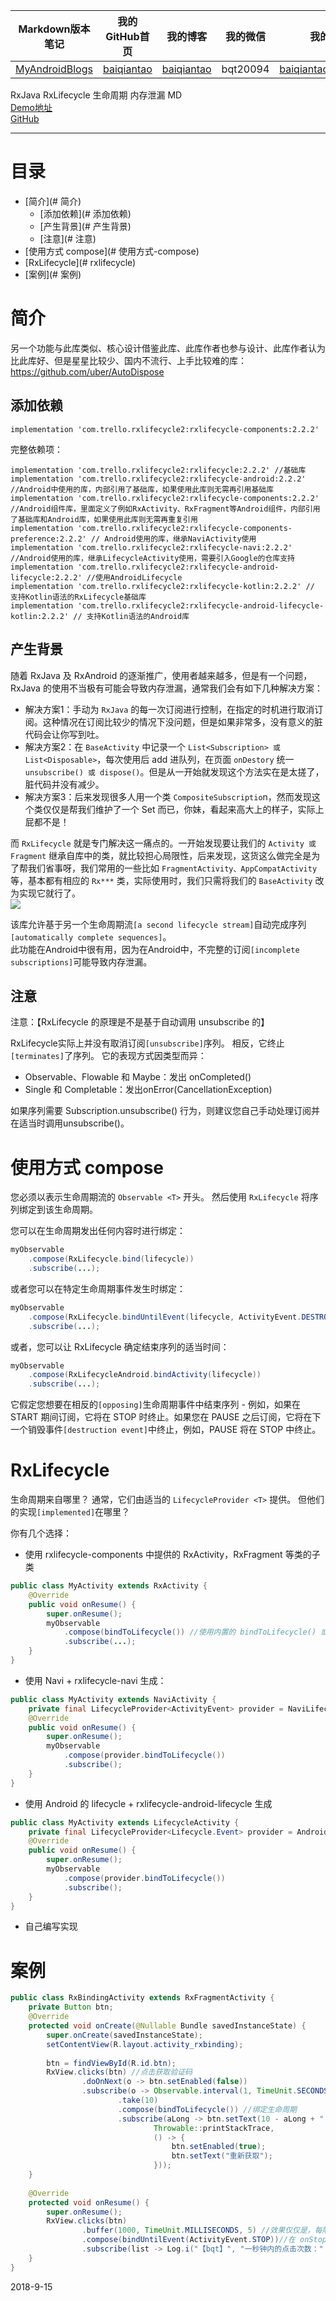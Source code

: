 | Markdown版本笔记 | 我的GitHub首页 | 我的博客 | 我的微信 | 我的邮箱 |  
| :------------: | :------------: | :------------: | :------------: | :------------: |  
| [MyAndroidBlogs][Markdown] | [baiqiantao][GitHub] | [baiqiantao][博客] | bqt20094 | baiqiantao@sina.com |  
  
[Markdown]:https://github.com/baiqiantao/MyAndroidBlogs  
[GitHub]:https://github.com/baiqiantao  
[博客]:http://www.cnblogs.com/baiqiantao/  
  
RxJava RxLifecycle 生命周期 内存泄漏 MD    
[Demo地址](https://github.com/baiqiantao/RxJavaDemo.git)    
[GitHub](https://github.com/trello/RxLifecycle)    
***  
目录  
===  

- [简介](# 简介)
	- [添加依赖](# 添加依赖)
	- [产生背景](# 产生背景)
	- [注意](# 注意)
- [使用方式 compose](# 使用方式-compose)
- [RxLifecycle](# rxlifecycle)
- [案例](# 案例)
  
# 简介  
另一个功能与此库类似、核心设计借鉴此库、此库作者也参与设计、此库作者认为比此库好、但是星星比较少、国内不流行、上手比较难的库：https://github.com/uber/AutoDispose    
  
## 添加依赖  
```  
implementation 'com.trello.rxlifecycle2:rxlifecycle-components:2.2.2'  
```  
  
完整依赖项：  
```  
implementation 'com.trello.rxlifecycle2:rxlifecycle:2.2.2' //基础库  
implementation 'com.trello.rxlifecycle2:rxlifecycle-android:2.2.2' //Android中使用的库，内部引用了基础库，如果使用此库则无需再引用基础库  
implementation 'com.trello.rxlifecycle2:rxlifecycle-components:2.2.2' //Android组件库，里面定义了例如RxActivity、RxFragment等Android组件，内部引用了基础库和Android库，如果使用此库则无需再重复引用  
implementation 'com.trello.rxlifecycle2:rxlifecycle-components-preference:2.2.2' // Android使用的库，继承NaviActivity使用  
implementation 'com.trello.rxlifecycle2:rxlifecycle-navi:2.2.2' //Android使用的库，继承LifecycleActivity使用，需要引入Google的仓库支持  
implementation 'com.trello.rxlifecycle2:rxlifecycle-android-lifecycle:2.2.2' //使用AndroidLifecycle  
implementation 'com.trello.rxlifecycle2:rxlifecycle-kotlin:2.2.2' // 支持Kotlin语法的RxLifecycle基础库  
implementation 'com.trello.rxlifecycle2:rxlifecycle-android-lifecycle-kotlin:2.2.2' // 支持Kotlin语法的Android库  
```  
  
## 产生背景  
随着 RxJava 及 RxAndroid 的逐渐推广，使用者越来越多，但是有一个问题，RxJava 的使用不当极有可能会导致内存泄漏，通常我们会有如下几种解决方案：  
- 解决方案1：手动为 `RxJava` 的每一次订阅进行控制，在指定的时机进行取消订阅。这种情况在订阅比较少的情况下没问题，但是如果非常多，没有意义的脏代码会让你写到吐。  
- 解决方案2：在 `BaseActivity` 中记录一个 `List<Subscription> 或 List<Disposable>`，每次使用后 add 进队列，在页面 `onDestory` 统一 `unsubscribe() 或 dispose()`。但是从一开始就发现这个方法实在是太搓了，脏代码并没有减少。  
- 解决方案3：后来发现很多人用一个类 `CompositeSubscriptio`n，然而发现这个类仅仅是帮我们维护了一个 Set<Disposable> 而已，你妹，看起来高大上的样子，实际上屁都不是！  
  
而 `RxLifecycle` 就是专门解决这一痛点的。一开始发现要让我们的 `Activity 或 Fragment` 继承自库中的类，就比较担心局限性，后来发现，这货这么做完全是为了帮我们省事呀，我们常用的一些比如 `FragmentActivity、AppCompatActivity` 等，基本都有相应的 `Rx***` 类，实际使用时，我们只需将我们的 `BaseActivity` 改为实现它就行了。  
![](http://pfpk8ixun.bkt.clouddn.com/markdown-img-paste-20180930215103733.png)  
  
该库允许基于另一个生命周期流`[a second lifecycle stream]`自动完成序列`[automatically complete sequences]`。    
此功能在Android中很有用，因为在Android中，不完整的订阅`[incomplete subscriptions]`可能导致内存泄漏。  
  
## 注意  
注意：【RxLifecycle 的原理是不是基于自动调用 unsubscribe 的】     
  
RxLifecycle实际上并没有取消订阅`[unsubscribe]`序列。 相反，它终止`[terminates]`了序列。 它的表现方式因类型而异：  
- Observable、Flowable 和 Maybe：发出 onCompleted()  
- Single 和 Completable：发出onError(CancellationException)  
  
如果序列需要 Subscription.unsubscribe() 行为，则建议您自己手动处理订阅并在适当时调用unsubscribe()。  
  
# 使用方式 compose  
您必须以表示生命周期流的 `Observable <T>` 开头。 然后使用 `RxLifecycle` 将序列绑定到该生命周期。    
  
您可以在生命周期发出任何内容时进行绑定：  
```java  
myObservable  
    .compose(RxLifecycle.bind(lifecycle))  
    .subscribe(...);  
 ```  
  
或者您可以在特定生命周期事件发生时绑定：  
```java  
myObservable  
    .compose(RxLifecycle.bindUntilEvent(lifecycle, ActivityEvent.DESTROY))  
    .subscribe(...);  
 ```  
   
或者，您可以让 RxLifecycle 确定结束序列的适当时间：  
```java  
myObservable  
    .compose(RxLifecycleAndroid.bindActivity(lifecycle))  
    .subscribe(...);  
 ```  
它假定您想要在相反的`[opposing]`生命周期事件中结束序列 - 例如，如果在 START 期间订阅，它将在 STOP 时终止。如果您在 PAUSE 之后订阅，它将在下一个销毁事件`[destruction event]`中终止，例如，PAUSE 将在 STOP 中终止。  
  
# RxLifecycle  
生命周期来自哪里？ 通常，它们由适当的 `LifecycleProvider <T>` 提供。 但他们的实现`[implemented]`在哪里？  
  
你有几个选择：  
- 使用 rxlifecycle-components 中提供的 RxActivity，RxFragment 等类的子类  
```java  
public class MyActivity extends RxActivity {  
    @Override  
    public void onResume() {  
        super.onResume();  
        myObservable  
            .compose(bindToLifecycle()) //使用内置的 bindToLifecycle() 或 bindUntilEvent() 方法即可  
            .subscribe(...);  
    }  
}  
```  
  
- 使用 Navi + rxlifecycle-navi 生成：  
```java  
public class MyActivity extends NaviActivity {  
    private final LifecycleProvider<ActivityEvent> provider = NaviLifecycle.createActivityLifecycleProvider(this);  
    @Override  
    public void onResume() {  
        super.onResume();  
        myObservable  
            .compose(provider.bindToLifecycle())  
            .subscribe();  
    }  
}  
```  
  
- 使用 Android 的 lifecycle + rxlifecycle-android-lifecycle 生成  
```java  
public class MyActivity extends LifecycleActivity {  
    private final LifecycleProvider<Lifecycle.Event> provider = AndroidLifecycle.createLifecycleProvider(this);  
    @Override  
    public void onResume() {  
        super.onResume();  
        myObservable  
            .compose(provider.bindToLifecycle())  
            .subscribe();  
    }  
}  
```  
  
- 自己编写实现  
  
# 案例  
```java  
public class RxBindingActivity extends RxFragmentActivity {  
    private Button btn;  
    @Override  
    protected void onCreate(@Nullable Bundle savedInstanceState) {  
        super.onCreate(savedInstanceState);  
        setContentView(R.layout.activity_rxbinding);  
          
        btn = findViewById(R.id.btn);  
        RxView.clicks(btn) //点击获取验证码  
                .doOnNext(o -> btn.setEnabled(false))  
                .subscribe(o -> Observable.interval(1, TimeUnit.SECONDS, AndroidSchedulers.mainThread())  
                        .take(10)  
                        .compose(bindToLifecycle()) //绑定生命周期  
                        .subscribe(aLong -> btn.setText(10 - aLong + " 秒"),  
                                Throwable::printStackTrace,  
                                () -> {  
                                    btn.setEnabled(true);  
                                    btn.setText("重新获取");  
                                }));          
    }  
      
    @Override  
    protected void onResume() {  
        super.onResume();  
        RxView.clicks(btn)  
                .buffer(1000, TimeUnit.MILLISECONDS, 5) //效果仅仅是，每隔1秒钟收集一下此1秒钟内的点击次数  
                .compose(bindUntilEvent(ActivityEvent.STOP))//在 onStop 时取消  
                .subscribe(list -> Log.i("【bqt】", "一秒钟内的点击次数：" + list.size()));  
    }  
}  
```  
  
2018-9-15  
